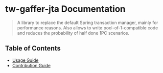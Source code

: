 # tw-gaffer-jta Documentation
> A library to replace the default Spring transaction manager, mainly for performance reasons. Also allows to write pool-of-1-compatible code and reduces the probability of half done 1PC scenarios.

## Table of Contents
* [Usage Guide](usage.md)
* [Contribution Guide](contributing.md)